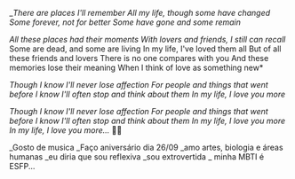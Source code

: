 _*There are places I'll remember 
All my life, though some have changed
Some forever, not for better
Some have gone and some remain*

*All these places had their moments
With lovers and friends, I still can recall*
Some are dead, and some are living
In my life, I've loved them all
But of all these friends and lovers
There is no one compares with you
And these memories lose their meaning
When I think of love as something new*

*Though I know I'll never lose affection
For people and things that went before
I know I'll often stop and think about them
In my life, I love you more*

*Though I know I'll never lose affection
For people and things that went before
I know I'll often stop and think about them
In my life, I love you more
In my life, I love you more...* 🤍🌻

_Gosto de musica
_Faço aniversário dia 26/09
_amo artes, biologia e áreas humanas
_eu diria que sou reflexiva
_sou extrovertida
_ minha MBTI é ESFP...
